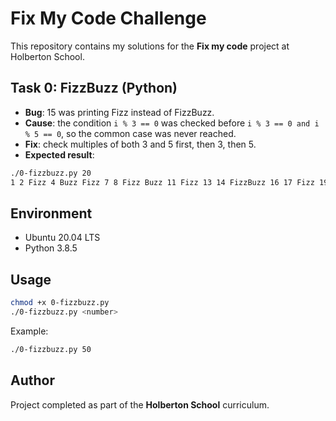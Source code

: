 # Fix My Code Challenge

This repository contains my solutions for the **Fix my code** project at Holberton School.

## Task 0: FizzBuzz (Python)

- **Bug**: 15 was printing Fizz instead of FizzBuzz.
- **Cause**: the condition `i % 3 == 0` was checked before `i % 3 == 0 and i % 5 == 0`, so the common case was never reached.
- **Fix**: check multiples of both 3 and 5 first, then 3, then 5.
- **Expected result**:
```bash
./0-fizzbuzz.py 20
1 2 Fizz 4 Buzz Fizz 7 8 Fizz Buzz 11 Fizz 13 14 FizzBuzz 16 17 Fizz 19 Buzz
```

## Environment
- Ubuntu 20.04 LTS  
- Python 3.8.5  

## Usage
```bash
chmod +x 0-fizzbuzz.py
./0-fizzbuzz.py <number>
```

Example:
```bash
./0-fizzbuzz.py 50
```

## Author
Project completed as part of the **Holberton School** curriculum.
